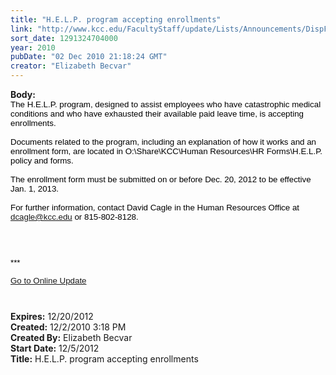 ```yaml
---
title: "H.E.L.P. program accepting enrollments"
link: "http://www.kcc.edu/FacultyStaff/update/Lists/Announcements/DispForm.aspx?ID=9"
sort_date: 1291324704000
year: 2010
pubDate: "02 Dec 2010 21:18:24 GMT"
creator: "Elizabeth Becvar"
---
```


<div><b>Body:</b> <div class="ExternalClassDAB27CB67A624579A2E6189482F6DD52">
<div>
<p style="margin:0in 0in 0pt" class="MsoNormal"><span style="font-family:'Arial','sans-serif';color:black;font-size:10pt">The H.E.L.P. program, designed to assist employees who have catastrophic medical conditions and who have exhausted their available paid leave time, is accepting enrollments. </span></p><span style="font-family:'Arial','sans-serif';color:black;font-size:10pt">
<p style="margin:0in 0in 0pt" class="MsoNormal"><br />Documents related to the program, including an explanation of how it works and an enrollment form, are located in O:\Share\KCC\Human Resources\HR Forms\H.E.L.P. policy and forms. </p>
<p style="margin:0in 0in 0pt" class="MsoNormal"><br />The enrollment form must be submitted on or before Dec. 20, 2012 to be effective Jan. 1, 2013. </p>
<p style="margin:0in 0in 0pt" class="MsoNormal"><br />For further information, contact David Cagle in the Human Resources Office at <a href="mailto:dcagle@kcc.edu">dcagle@kcc.edu</a> or 815-802-8128.  </p>
<p style="margin:0in 0in 0pt" class="MsoNormal"> </p>
<p style="margin:0in 0in 0pt" class="MsoNormal"> </p>
<div>
<div>
<div>
<div> </div>
<div>
<p>***</p>
<p><a href="/FacultyStaff/update/Pages/dailyupdate.aspx">Go to Online Update</a></p>
<p> </p></div></div></div></div></span></div></div></div>
<div><b>Expires:</b> 12/20/2012</div>
<div><b>Created:</b> 12/2/2010 3:18 PM</div>
<div><b>Created By:</b> Elizabeth Becvar</div>
<div><b>Start Date:</b> 12/5/2012</div>
<div><b>Title:</b> H.E.L.P. program accepting enrollments</div>
